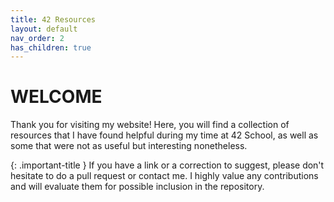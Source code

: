 ```yaml
---
title: 42 Resources
layout: default
nav_order: 2
has_children: true
---
```


# WELCOME

Thank you for visiting my website! Here, you will find a collection of resources that I have found helpful during my time at 42 School, as well as some that were not as useful but interesting nonetheless.

{: .important-title }
If you have a link or a correction to suggest, please don't hesitate to do a pull request or contact me. I highly value any contributions and will evaluate them for possible inclusion in the repository.